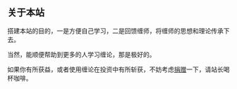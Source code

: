 ## 关于本站

搭建本站的目的，一是方便自己学习，二是回馈缠师，将缠师的思想和理论传承下去。

当然，能顺便帮助到更多的人学习缠论，那是极好的。

如果你有所获益，或者使用缠论在投资中有所斩获，不妨考虑[捐赠](https://chzhshch.blog/donate)一下，请站长喝杯咖啡。